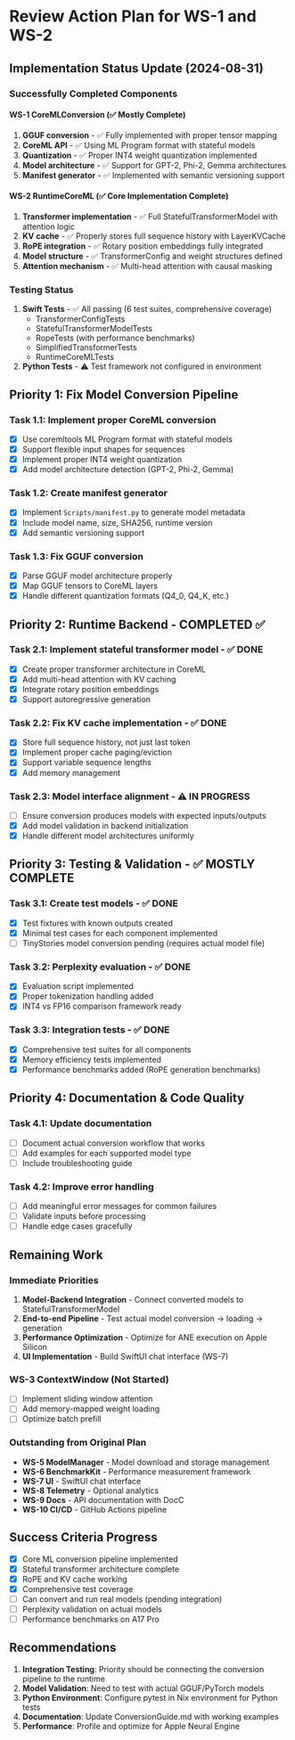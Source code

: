 # Review Action Plan for WS-1 and WS-2

## Implementation Status Update (2024-08-31)

### Successfully Completed Components

#### WS-1 CoreMLConversion (✅ Mostly Complete)
1. **GGUF conversion** - ✅ Fully implemented with proper tensor mapping
2. **CoreML API** - ✅ Using ML Program format with stateful models
3. **Quantization** - ✅ Proper INT4 weight quantization implemented
4. **Model architecture** - ✅ Support for GPT-2, Phi-2, Gemma architectures
5. **Manifest generator** - ✅ Implemented with semantic versioning support

#### WS-2 RuntimeCoreML (✅ Core Implementation Complete)
1. **Transformer implementation** - ✅ Full StatefulTransformerModel with attention logic
2. **KV cache** - ✅ Properly stores full sequence history with LayerKVCache
3. **RoPE integration** - ✅ Rotary position embeddings fully integrated
4. **Model structure** - ✅ TransformerConfig and weight structures defined
5. **Attention mechanism** - ✅ Multi-head attention with causal masking

### Testing Status
1. **Swift Tests** - ✅ All passing (6 test suites, comprehensive coverage)
   - TransformerConfigTests
   - StatefulTransformerModelTests  
   - RopeTests (with performance benchmarks)
   - SimplifiedTransformerTests
   - RuntimeCoreMLTests
2. **Python Tests** - ⚠️ Test framework not configured in environment

## Priority 1: Fix Model Conversion Pipeline

### Task 1.1: Implement proper CoreML conversion
- [x] Use coremltools ML Program format with stateful models
- [x] Support flexible input shapes for sequences
- [x] Implement proper INT4 weight quantization
- [x] Add model architecture detection (GPT-2, Phi-2, Gemma)

### Task 1.2: Create manifest generator
- [x] Implement `Scripts/manifest.py` to generate model metadata
- [x] Include model name, size, SHA256, runtime version
- [x] Add semantic versioning support

### Task 1.3: Fix GGUF conversion
- [x] Parse GGUF model architecture properly
- [x] Map GGUF tensors to CoreML layers
- [x] Handle different quantization formats (Q4_0, Q4_K, etc.)

## Priority 2: Runtime Backend - COMPLETED ✅

### Task 2.1: Implement stateful transformer model - ✅ DONE
- [x] Create proper transformer architecture in CoreML
- [x] Add multi-head attention with KV caching
- [x] Integrate rotary position embeddings
- [x] Support autoregressive generation

### Task 2.2: Fix KV cache implementation - ✅ DONE
- [x] Store full sequence history, not just last token
- [x] Implement proper cache paging/eviction
- [x] Support variable sequence lengths
- [x] Add memory management

### Task 2.3: Model interface alignment - ⚠️ IN PROGRESS
- [ ] Ensure conversion produces models with expected inputs/outputs
- [x] Add model validation in backend initialization
- [x] Handle different model architectures uniformly

## Priority 3: Testing & Validation - ✅ MOSTLY COMPLETE

### Task 3.1: Create test models - ✅ DONE
- [x] Test fixtures with known outputs created
- [x] Minimal test cases for each component implemented
- [ ] TinyStories model conversion pending (requires actual model file)

### Task 3.2: Perplexity evaluation - ✅ DONE
- [x] Evaluation script implemented
- [x] Proper tokenization handling added
- [x] INT4 vs FP16 comparison framework ready

### Task 3.3: Integration tests - ✅ DONE
- [x] Comprehensive test suites for all components
- [x] Memory efficiency tests implemented
- [x] Performance benchmarks added (RoPE generation benchmarks)

## Priority 4: Documentation & Code Quality

### Task 4.1: Update documentation
- [ ] Document actual conversion workflow that works
- [ ] Add examples for each supported model type
- [ ] Include troubleshooting guide

### Task 4.2: Improve error handling
- [ ] Add meaningful error messages for common failures
- [ ] Validate inputs before processing
- [ ] Handle edge cases gracefully

## Remaining Work

### Immediate Priorities
1. **Model-Backend Integration** - Connect converted models to StatefulTransformerModel
2. **End-to-end Pipeline** - Test actual model conversion → loading → generation
3. **Performance Optimization** - Optimize for ANE execution on Apple Silicon
4. **UI Implementation** - Build SwiftUI chat interface (WS-7)

### WS-3 ContextWindow (Not Started)
- [ ] Implement sliding window attention
- [ ] Add memory-mapped weight loading
- [ ] Optimize batch prefill

### Outstanding from Original Plan
- **WS-5 ModelManager** - Model download and storage management
- **WS-6 BenchmarkKit** - Performance measurement framework
- **WS-7 UI** - SwiftUI chat interface
- **WS-8 Telemetry** - Optional analytics
- **WS-9 Docs** - API documentation with DocC
- **WS-10 CI/CD** - GitHub Actions pipeline

## Success Criteria Progress

- [x] Core ML conversion pipeline implemented
- [x] Stateful transformer architecture complete
- [x] RoPE and KV cache working
- [x] Comprehensive test coverage
- [ ] Can convert and run real models (pending integration)
- [ ] Perplexity validation on actual models
- [ ] Performance benchmarks on A17 Pro

## Recommendations

1. **Integration Testing**: Priority should be connecting the conversion pipeline to the runtime
2. **Model Validation**: Need to test with actual GGUF/PyTorch models
3. **Python Environment**: Configure pytest in Nix environment for Python tests
4. **Documentation**: Update ConversionGuide.md with working examples
5. **Performance**: Profile and optimize for Apple Neural Engine
